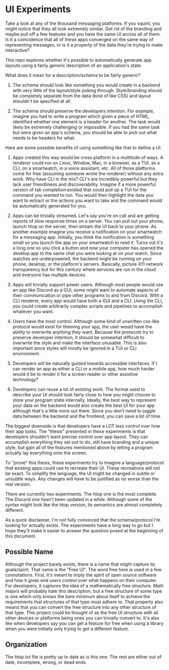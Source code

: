 # UI Experiments

Take a look at any of the thousand messaging platforms. If you squint, you might
notice that they all look extremely similar. Get rid of the branding and maybe
pull off a few features and you have the same UI across all of them. Is it a
coincidence that all of these apps converged on the same way of representing
messages, or is it a property of the data they're trying to make interactive?

This repo explores whether it's possible to automatically generate app layouts
using a fairly generic description of an application's state.


What does it mean for a description/schema to be fairly generic?

1. The schema should look like something you would create in a backend with very
   little of the layout/style poking through. Style/branding should be completely
   separate from the data (kind of like CSS) and layout shouldn't be specified at
   all.

2. The schema should preserve the developers intention. For example, imagine you
   had to write a program which given a piece of HTML, identified whether one
   element is a header for another. The task would likely be extremely
   challenging or impossible. If you had the same task but were given an app's
   schema, you should be able to pick out what needs to be headers for what.



Here are some possible benefits of using something like that to define a UI.

1. Apps created this way would be cross platform in a multitude of ways. A
renderer could run on Linux, Window, Mac, in a browser, as a TUI, as a CLI, on a
smartwatch, in a voice assistant, etc. All of those platforms come for free
(assuming someone wrote the renderer) without any extra work. Why have CLI in
the mix? CLI's are incredibly powerful but they lack user friendliness and
discoverability. Imagine if a more powerful version of tab completion existed
that could pull up a TUI for the command you wanted to run. You would then
highlight the data you want to extract or the actions you want to take and the
command would be automatically generated for you.

2. Apps can be trivially streamed. Let's say you're on call and are getting
reports of slow response times on a server. You can pull out your phone, launch
htop on the server, then stream the UI back to your phone. As another example
imagine you receive a notification on your smartwatch for a messaging app.
Initially, you think the notification is something small so you launch the app
on your smartwatch to read it. Turns out it's a long one so you click a button
and now your computer has opened the desktop app to the same chat you were
looking at on your watch. Since watches are underpowered, the backend might be
running on your phone, desktop, or the platform's servers. Basically, picture
X11 network transparency but for this century where services are run in the
cloud and everyone has multiple devices.

3. Apps will trivially support power users. Although most people would use
an app like Discord as a GUI, some might want to automate aspects of their
communication or pipe other programs to and from Discord. With a CLI renderer,
every app would have both a GUI and a CLI. Using the CLI, you could create
arbitrarily complex scripts and pipelines to accomplish whatever you want.

4. Users have the most control. Although some kind of unwritten css-like
protocol would exist for theming your app, the user would have the ability to
overwrite anything they want. Because the protocols try to preserve developer
intention, it should be somewhat difficult to overwrite the style and make the
interface unusable. This is also important since styles will mostly be ignored
in a TUI or CLI environment.

5. Developers will be naturally guided towards accessible interfaces. If I can
render an app as either a CLI or a mobile app, how much harder would it be to
render it for a screen reader or other assistive technology?

6. Developers can reuse a lot of existing work. The format used to describe your
UI should look fairly close to how you might choose to store your program state
internally. Ideally, the best way to represent your data on the backend would
also create the best UI for your app although that's a little more out there.
Since you don't need to juggle data between the backend and the frontend, you
can save a lot of time.


The biggest downside is that developers have a LOT less control over how their
app looks. The "thesis" presented in these experiments is that developers
shouldn't want precise control over app layout. They can accomplish everything
they set out to do, still have branding and a unique style, but gain all of the
features mentioned above by letting a program actually lay everything onto the
screen.

To "prove" this thesis, these experiments try to imagine a language/protocol
that existing apps could use to recreate their UI. These recreations will not be
exact. To simplify the language, the UI might be changed in subtle or unsubtle
ways. Any changes will have to be justified as no worse than the real version.

There are currently two experiments. The htop one is the most complete. The
Discord one hasn't been updated in a while. Although some of the syntax might
look like the htop version, its semantics are almost completely different.

As a quick disclaimer, I'm not fully convinced that the schema/protocol I'm
looking for actually exists. The experiments have a long way to go but I hope
they'll make it easier to answer the question posed at the beginning of this
document.


## Possible Name

Although the project barely exists, there is a name that might capture its
goals/spirit. That name is the "Free UI". The word free here is used in a few
connotations. First, it's meant to imply the spirit of open source software and
how it gives end users control over what happens on their computer. For
developers, it captures the idea of a mathematically free structure. Math majors
will probably hate this description, but a free structure of some type is one
which only knows the bare minimum about itself to achieve the requirements that
structures of that type must adhere to. That property also means that you can
convert the free structure into any other structure of that type. This project
could be thought of as the free UI structure with all other devices or platforms
being ones you can trivially convert to. It's also like when developers say you
can get a feature for free when using a library when you were initially only
trying to get a different feature.

## Organization

The htop.txt file is pretty up to date as is this one. The rest are either out
of date, incomplete, wrong, or dead ends.
